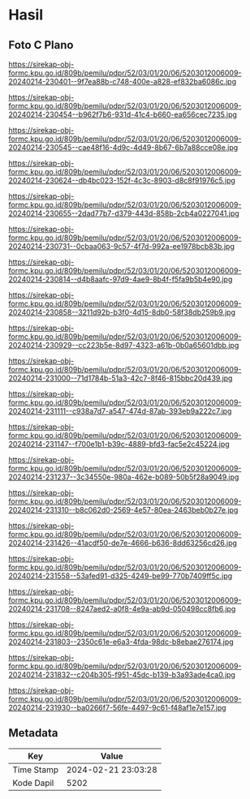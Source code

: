 # Hasil

## Foto C Plano

https://sirekap-obj-formc.kpu.go.id/809b/pemilu/pdpr/52/03/01/20/06/5203012006009-20240214-230401--9f7ea88b-c748-400e-a828-ef832ba6086c.jpg

https://sirekap-obj-formc.kpu.go.id/809b/pemilu/pdpr/52/03/01/20/06/5203012006009-20240214-230454--b962f7b6-931d-41c4-b660-ea656cec7235.jpg

https://sirekap-obj-formc.kpu.go.id/809b/pemilu/pdpr/52/03/01/20/06/5203012006009-20240214-230545--cae48f16-4d9c-4d49-8b67-6b7a88cce08e.jpg

https://sirekap-obj-formc.kpu.go.id/809b/pemilu/pdpr/52/03/01/20/06/5203012006009-20240214-230624--db4bc023-152f-4c3c-8903-d8c8f91976c5.jpg

https://sirekap-obj-formc.kpu.go.id/809b/pemilu/pdpr/52/03/01/20/06/5203012006009-20240214-230655--2dad77b7-d379-443d-858b-2cb4a0227041.jpg

https://sirekap-obj-formc.kpu.go.id/809b/pemilu/pdpr/52/03/01/20/06/5203012006009-20240214-230731--0cbaa063-9c57-4f7d-992a-ee1978bcb83b.jpg

https://sirekap-obj-formc.kpu.go.id/809b/pemilu/pdpr/52/03/01/20/06/5203012006009-20240214-230814--d4b8aafc-97d9-4ae9-8b4f-f5fa9b5b4e90.jpg

https://sirekap-obj-formc.kpu.go.id/809b/pemilu/pdpr/52/03/01/20/06/5203012006009-20240214-230858--3211d92b-b3f0-4d15-8db0-58f38db259b9.jpg

https://sirekap-obj-formc.kpu.go.id/809b/pemilu/pdpr/52/03/01/20/06/5203012006009-20240214-230929--cc223b5e-8d97-4323-a61b-0b0a65601dbb.jpg

https://sirekap-obj-formc.kpu.go.id/809b/pemilu/pdpr/52/03/01/20/06/5203012006009-20240214-231000--71d1784b-51a3-42c7-8f46-815bbc20d439.jpg

https://sirekap-obj-formc.kpu.go.id/809b/pemilu/pdpr/52/03/01/20/06/5203012006009-20240214-231111--c938a7d7-a547-474d-87ab-393eb9a222c7.jpg

https://sirekap-obj-formc.kpu.go.id/809b/pemilu/pdpr/52/03/01/20/06/5203012006009-20240214-231147--f700e1b1-b39c-4889-bfd3-fac5e2c45224.jpg

https://sirekap-obj-formc.kpu.go.id/809b/pemilu/pdpr/52/03/01/20/06/5203012006009-20240214-231237--3c34550e-980a-462e-b089-50b5f28a9049.jpg

https://sirekap-obj-formc.kpu.go.id/809b/pemilu/pdpr/52/03/01/20/06/5203012006009-20240214-231310--b8c062d0-2569-4e57-80ea-2463beb0b27e.jpg

https://sirekap-obj-formc.kpu.go.id/809b/pemilu/pdpr/52/03/01/20/06/5203012006009-20240214-231426--41acdf50-de7e-4666-b636-8dd63256cd26.jpg

https://sirekap-obj-formc.kpu.go.id/809b/pemilu/pdpr/52/03/01/20/06/5203012006009-20240214-231558--53afed91-d325-4249-be99-770b7409ff5c.jpg

https://sirekap-obj-formc.kpu.go.id/809b/pemilu/pdpr/52/03/01/20/06/5203012006009-20240214-231708--8247aed2-a0f8-4e9a-ab9d-050498cc8fb6.jpg

https://sirekap-obj-formc.kpu.go.id/809b/pemilu/pdpr/52/03/01/20/06/5203012006009-20240214-231803--2350c61e-e6a3-4fda-98dc-b8ebae276174.jpg

https://sirekap-obj-formc.kpu.go.id/809b/pemilu/pdpr/52/03/01/20/06/5203012006009-20240214-231832--c204b305-f951-45dc-b139-b3a93ade4ca0.jpg

https://sirekap-obj-formc.kpu.go.id/809b/pemilu/pdpr/52/03/01/20/06/5203012006009-20240214-231930--ba0266f7-56fe-4497-9c61-f48af1e7e157.jpg


## Metadata

| Key        | Value               |
| ---------- | ------------------- |
| Time Stamp | 2024-02-21 23:03:28 |
| Kode Dapil | 5202                |



